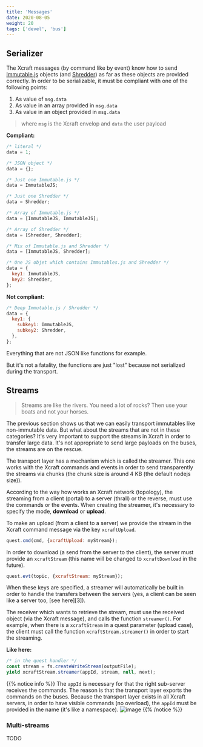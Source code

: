 ```yaml
---
title: 'Messages'
date: 2020-08-05
weight: 20
tags: ['devel', 'bus']
---
```


## Serializer

The Xcraft messages (by command like by event) know how to send
[Immutable.js][1] objects (and [Shredder][2]) as far as these objects are
provided correctly. In order to be serializable, it must be compliant with one
of the following points:

1. As value of `msg.data`
2. As value in an array provided in `msg.data`
3. As value in an object provided in `msg.data`

> where `msg` is the Xcraft envelop and `data` the user payload

**Compliant:**

```js
/* literal */
data = 1;

/* JSON object */
data = {};

/* Just one Immutable.js */
data = ImmutableJS;

/* Just one Shredder */
data = Shredder;

/* Array of Immutable.js */
data = [ImmutableJS, ImmutableJS];

/* Array of Shredder */
data = [Shredder, Shredder];

/* Mix of Immutable.js and Shredder */
data = [ImmutableJS, Shredder];

/* One JS objet which contains Immutables.js and Shredder */
data = {
  key1: ImmutableJS,
  key2: Shredder,
};
```

**Not compliant:**

```js
/* Deep Immutable.js / Shredder */
data = {
  key1: {
    subkey1: ImmutableJS,
    subkey2: Shredder,
  },
};
```

Everything that are not JSON like functions for example.

But it's not a fatality, the functions are just "lost" because not serialized
during the transport.

## Streams

> Streams are like the rivers. You need a lot of rocks? Then use your boats and
> not your horses.

The previous section shows us that we can easily transport immutables like
non-immutable data. But what about the streams that are not in these categories?
It's very important to support the streams in Xcraft in order to transfer large
data. It's not appropriate to send large payloads on the buses, the streams are
on the rescue.

The transport layer has a mechanism which is called the streamer. This one works
with the Xcraft commands and events in order to send transparently the streams
via chunks (the chunk size is around 4 KB (the default nodejs size)).

According to the way how works an Xcraft network (topology), the streaming from
a client (portal) to a server (thrall) or the reverse, must use the commands or
the events. When creating the streamer, it's necessary to specify the mode,
**download** or **upload**.

To make an upload (from a client to a server) we provide the stream in the
Xcraft command message via the key `xcraftUpload`.

```js
quest.cmd(cmd, {xcraftUpload: myStream});
```

In order to download (a send from the server to the client), the server must
provide an `xcraftStream` (this name will be changed to `xcraftDownload` in the
future).

```js
quest.evt(topic, {xcraftStream: myStream});
```

When these keys are specified, a streamer will automatically be built in order
to handle the transfers between the servers (yes, a client can be seen like a
server too, [see here][3]).

The receiver which wants to retrieve the stream, must use the received object
(via the Xcraft message), and calls the function `streamer()`. For example, when
there is a `xcraftStream` in a quest parameter (upload case), the client must
call the function `xcraftStream.streamer()` in order to start the streaming.

**Like here:**

```js
/* in the quest handler */
const stream = fs.createWriteStream(outputFile);
yield xcraftStream.streamer(appId, stream, null, next);
```

{{% notice info %}} The `appId` is necessary for that the right sub-server
receives the commands. The reason is that the transport layer exports the
commands on the buses. Because the transport layer exists in all Xcraft servers,
in order to have visible commands (no overload), the `appId` must be provided in
the name (it's like a namespace). ![image](/img/transport.png?classes=shadow)
{{% /notice %}}

### Multi-streams

TODO

[1]: https://immutable-js.github.io/immutable-js/
[2]: https://github.com/Xcraft-Inc/xcraft-core-shredder
